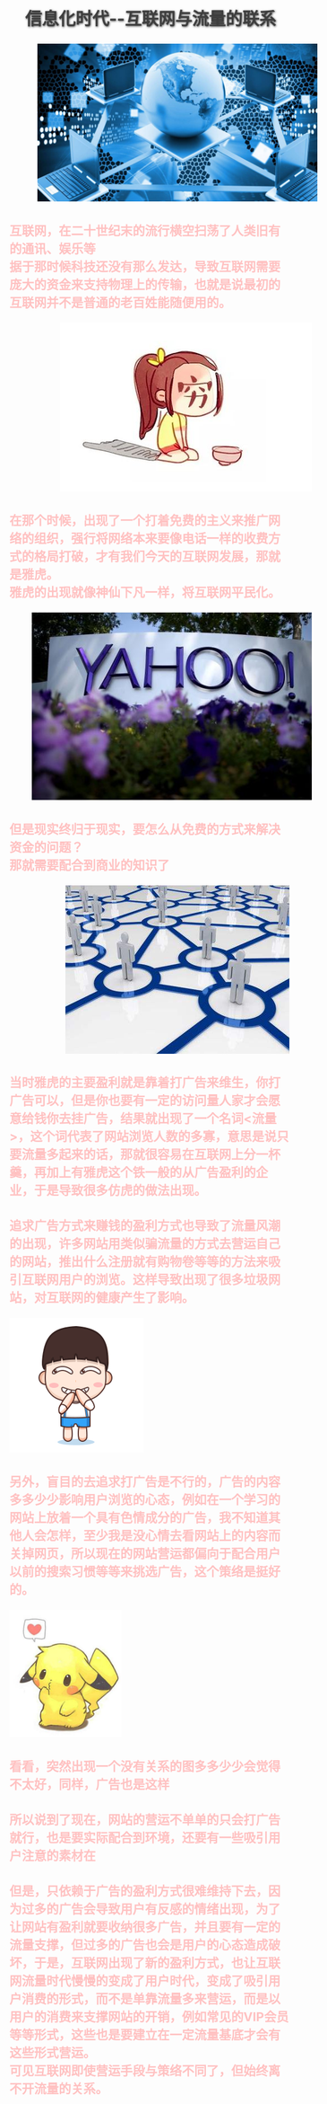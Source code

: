 <style>
@-webkit-keyframes h2{
    0% {color:black;text-shadow:1px 1px 5px black;}
    50% {color:#EEEEEE;text-shadow:none;}
    100% {color:black;text-shadow:1px 1px 5px black;}
}
@keyframes h2{
    0% {color:black;text-shadow:1px 1px 5px black;}
    50% {color:#EEEEEE;text-shadow:none;}
    100% {color:black;text-shadow:1px 1px 5px black;}
}
#anime {
    -webkit-animation-iteration-count:infinite;
    -webkit-animation-duration: 4s;
    -webkit-animation-name:h2;
    animation-duration:4s;
    animation-iteration-count:infinite;
    animation-name:h2;
    font-size:30px;
    text-align:center;
}
.h3 {
    font-size:22px;
    color:#FFC1C1;
}
}
</style>

<h2 id="anime">信息化时代--互联网与流量的联系</h2>
<img style="padding-left:50px;width:500px;" src="images/internet.jpg">
<h3 class="h3">互联网，在二十世纪末的流行横空扫荡了人类旧有的通讯、娱乐等<br/>据于那时候科技还没有那么发达，导致互联网需要庞大的资金来支持物理上的传输，也就是说最初的互联网并不是普通的老百姓能随便用的。</h3>
<img style="padding-left:90px;" src="images/internet2.jpg">

<h3 class="h3">在那个时候，出现了一个打着免费的主义来推广网络的组织，强行将网络本来要像电话一样的收费方式的格局打破，才有我们今天的互联网发展，那就是雅虎。<br/>雅虎的出现就像神仙下凡一样，将互联网平民化。</h3>


<img style="padding-left:40px;" src="images/internet4.jpg">

<h3 class="h3">但是现实终归于现实，要怎么从免费的方式来解决资金的问题？<br/>那就需要配合到商业的知识了</h3>

<img style="padding-left:100px;" src="images/internet3.jpg">

<h3 class="h3">当时雅虎的主要盈利就是靠着打广告来维生，你打广告可以，但是你也要有一定的访问量人家才会愿意给钱你去挂广告，结果就出现了一个名词<流量>，这个词代表了网站浏览人数的多寡，意思是说只要流量多起来的话，那就很容易在互联网上分一杯羹，再加上有雅虎这个铁一般的从广告盈利的企业，于是导致很多仿虎的做法出现。</h3> 

<h3 class="h3">追求广告方式来赚钱的盈利方式也导致了流量风潮的出现，许多网站用类似骗流量的方式去营运自己的网站，推出什么注册就有购物卷等等的方法来吸引互联网用户的浏览。这样导致出现了很多垃圾网站，对互联网的健康产生了影响。</h3>

<img src="images/internet5.gif">

<h3 class="h3">另外，盲目的去追求打广告是不行的，广告的内容多多少少影响用户浏览的心态，例如在一个学习的网站上放着一个具有色情成分的广告，我不知道其他人会怎样，至少我是没心情去看网站上的内容而关掉网页，所以现在的网站营运都偏向于配合用户以前的搜索习惯等等来挑选广告，这个策络是挺好的。</h3>

<img style="width:200px;" src="images/internet6.jpg">

<h3 class="h3">看看，突然出现一个没有关系的图多多少少会觉得不太好，同样，广告也是这样</h3>

<h3 class="h3">所以说到了现在，网站的营运不单单的只会打广告就行，也是要实际配合到环境，还要有一些吸引用户注意的素材在</h3>

<h3 class="h3">但是，只依赖于广告的盈利方式很难维持下去，因为过多的广告会导致用户有反感的情绪出现，为了让网站有盈利就要收纳很多广告，并且要有一定的流量支撑，但过多的广告也会是用户的心态造成破坏，于是，互联网出现了新的盈利方式，也让互联网流量时代慢慢的变成了用户时代，变成了吸引用户消费的形式，而不是单靠流量多来营运，而是以用户的消费来支撑网站的开销，例如常见的VIP会员等等形式，这些也是要建立在一定流量基底才会有这些形式营运。<br/>可见互联网即使营运手段与策络不同了，但始终离不开流量的关系。</h3>




